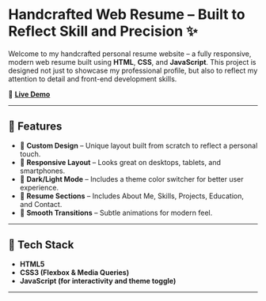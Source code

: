 # Handcrafted Web Resume – Built to Reflect Skill and Precision ✨

Welcome to my handcrafted personal resume website – a fully responsive, modern web resume built using **HTML**, **CSS**, and **JavaScript**. This project is designed not just to showcase my professional profile, but also to reflect my attention to detail and front-end development skills.

🔗 **[Live Demo](http://sachinwebresume.netlify.app)**

---

## 🧠 Features

- 🎨 **Custom Design** – Unique layout built from scratch to reflect a personal touch.
- 📱 **Responsive Layout** – Looks great on desktops, tablets, and smartphones.
- 🌙 **Dark/Light Mode** – Includes a theme color switcher for better user experience.
- 🧾 **Resume Sections** – Includes About Me, Skills, Projects, Education, and Contact.
- 🔄 **Smooth Transitions** – Subtle animations for modern feel.

---

## 🚀 Tech Stack

- **HTML5**
- **CSS3 (Flexbox & Media Queries)**
- **JavaScript (for interactivity and theme toggle)**

---



